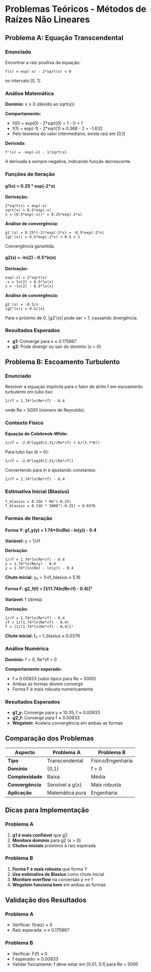 # Problemas Teóricos - Métodos de Raízes Não Lineares

## Problema A: Equação Transcendental

### Enunciado

Encontrar a raiz positiva da equação:

```
f(x) = exp(-x) - 2*sqrt(x) = 0
```

no intervalo [0, 1].

### Análise Matemática

**Domínio:** x ≥ 0 (devido ao sqrt(x))

**Comportamento:**

- f(0) = exp(0) - 2\*sqrt(0) = 1 - 0 = 1
- f(1) = exp(-1) - 2\*sqrt(1) ≈ 0.368 - 2 = -1.632
- Pelo teorema do valor intermediário, existe raiz em [0,1]

**Derivada:**

```
f'(x) = -exp(-x) - 1/sqrt(x)
```

A derivada é sempre negativa, indicando função decrescente.

### Funções de Iteração

#### g1(x) = 0.25 * exp(-2*x)

**Derivação:**

```
2*sqrt(x) = exp(-x)
sqrt(x) = 0.5*exp(-x)
x = (0.5*exp(-x))² = 0.25*exp(-2*x)
```

**Análise de convergência:**

```
g1'(x) = 0.25*(-2)*exp(-2*x) = -0.5*exp(-2*x)
|g1'(x)| = 0.5*exp(-2*x) < 0.5 < 1
```

Convergência garantida.

#### g2(x) = -ln(2) - 0.5\*ln(x)

**Derivação:**

```
exp(-x) = 2*sqrt(x)
-x = ln(2) + 0.5*ln(x)
x = -ln(2) - 0.5*ln(x)
```

**Análise de convergência:**

```
g2'(x) = -0.5/x
|g2'(x)| = 0.5/|x|
```

Para x próximo de 0, |g2'(x)| pode ser > 1, causando divergência.

### Resultados Esperados

- **g1:** Converge para x ≈ 0.175867
- **g2:** Pode divergir ou sair do domínio (x > 0)

## Problema B: Escoamento Turbulento

### Enunciado

Resolver a equação implícita para o fator de atrito f em escoamento turbulento em tubo liso:

```
1/√f = 1.74*ln(Re*√f) - 0.4
```

onde Re = 5000 (número de Reynolds).

### Contexto Físico

**Equação de Colebrook-White:**

```
1/√f = -2.0*log10(2.51/(Re*√f) + k/(3.7*D))
```

Para tubo liso (k = 0):

```
1/√f = -2.0*log10(2.51/(Re*√f))
```

Convertendo para ln e ajustando constantes:

```
1/√f = 1.74*ln(Re*√f) - 0.4
```

### Estimativa Inicial (Blasius)

```
f_blasius = 0.316 * Re^(-0.25)
f_blasius = 0.316 * 5000^(-0.25) ≈ 0.0376
```

### Formas de Iteração

#### Forma Y: g1_y(y) = 1.74\*(ln(Re) - ln(y)) - 0.4

**Variável:** y = 1/√f

**Derivação:**

```
1/√f = 1.74*ln(Re*√f) - 0.4
y = 1.74*ln(Re/y) - 0.4
y = 1.74*(ln(Re) - ln(y)) - 0.4
```

**Chute inicial:** y₀ = 1/√f_blasius ≈ 5.16

#### Forma F: g2_f(f) = [1/(1.74*ln(Re*√f) - 0.4)]²

**Variável:** f (direta)

**Derivação:**

```
1/√f = 1.74*ln(Re*√f) - 0.4
√f = 1/(1.74*ln(Re*√f) - 0.4)
f = [1/(1.74*ln(Re*√f) - 0.4)]²
```

**Chute inicial:** f₀ = f_blasius ≈ 0.0376

### Análise Numérica

**Domínio:** f > 0, Re\*√f > 0

**Comportamento esperado:**

- f ≈ 0.00933 (valor típico para Re = 5000)
- Ambas as formas devem convergir
- Forma F é mais robusta numericamente

### Resultados Esperados

- **g1_y:** Converge para y ≈ 10.35, f ≈ 0.00933
- **g2_f:** Converge para f ≈ 0.00933
- **Wegstein:** Acelera convergência em ambas as formas

## Comparação dos Problemas

| Aspecto          | Problema A      | Problema B        |
| ---------------- | --------------- | ----------------- |
| **Tipo**         | Transcendental  | Físico/Engenharia |
| **Domínio**      | [0,1]           | f > 0             |
| **Complexidade** | Baixa           | Média             |
| **Convergência** | Sensível a g(x) | Mais robusta      |
| **Aplicação**    | Matemática pura | Engenharia        |

## Dicas para Implementação

### Problema A

1. **g1 é mais confiável** que g2
2. **Monitore domínio** para g2 (x > 0)
3. **Chutes iniciais** próximos à raiz esperada

### Problema B

1. **Forma F é mais robusta** que forma Y
2. **Use estimativa de Blasius** como chute inicial
3. **Monitore overflow** na conversão y ↔ f
4. **Wegstein funciona bem** em ambas as formas

## Validação dos Resultados

### Problema A

- Verificar: f(raiz) ≈ 0
- Raiz esperada: x ≈ 0.175867

### Problema B

- Verificar: F(f) ≈ 0
- f esperado: ≈ 0.00933
- Validar fisicamente: f deve estar em [0.01, 0.1] para Re = 5000
